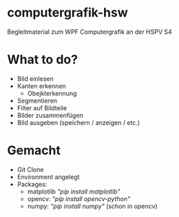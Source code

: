 # computergrafik-hsw
Begleitmaterial zum WPF Computergrafik an der HSPV S4

# What to do?

- Bild einlesen
- Kanten erkennen
  - Obejkterkennung
- Segmentieren
- Filter auf Bildteile
- Bilder zusammenfügen
- Bild ausgeben (speichern / anzeigen / etc.)

# Gemacht

- Git Clone
- Environment angelegt
- Packages:
  - matplotlib *"pip install matplotlib"*
  - opencv: *"pip install opencv-python"*
  - numpy: *"pip install numpy"* (schon in opencv)

